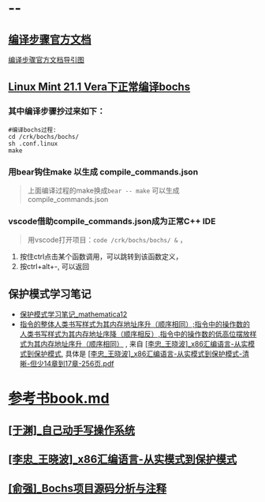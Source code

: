 # --
## [编译步骤官方文档](https://bochs.sourceforge.io/cgi-bin/topper.pl?name=New+Bochs+Documentation&url=https://bochs.sourceforge.io/doc/docbook/)
[编译步骤官方文档导引图](https://gitcode.net/crk/bochs/-/raw/master/doc/img/build_bochs.png)

## [Linux Mint 21.1 Vera下正常编译bochs](https://gitcode.net/crk/bochs/-/blob/master/bochs/build_at_Linux%20Mint%2021.1%20Vera.sh)


### 其中编译步骤抄过来如下：
```shell
#编译bochs过程:
cd /crk/bochs/bochs/
sh .conf.linux
make
```
### 用bear钩住make 以生成 compile_commands.json

> 上面编译过程的make换成```bear -- make``` 可以生成 compile_commands.json

### vscode借助compile_commands.json成为正常C++  IDE
> 用vscode打开项目：```code /crk/bochs/bochs/ &``` ， 
1. 按住ctrl点击某个函数调用，可以跳转到该函数定义，
2. 按ctrl+alt+-, 可以返回


## 保护模式学习笔记
- [保护模式学习笔记_mathematica12](https://gitcode.net/crk/bochs/-/blob/master/%E4%BF%9D%E6%8A%A4%E6%A8%A1%E5%BC%8F%E5%AD%A6%E4%B9%A0%E7%AC%94%E8%AE%B0/%E4%BF%9D%E6%8A%A4%E6%A8%A1%E5%BC%8F_mathematica12.pdf)
- [指令的整体人类书写样式为其内存地址序升（顺序相同）;指令中的操作数的人类书写样式为其内存地址序降（顺序相反）,指令中的操作数的低高位摆放样式为其内存地址序升（顺序相同）](https://gitcode.net/crk/bochs/-/raw/dev/0/%E4%BF%9D%E6%8A%A4%E6%A8%A1%E5%BC%8F%E5%AD%A6%E4%B9%A0%E7%AC%94%E8%AE%B0/%E6%8C%87%E4%BB%A4%E7%9A%84%E6%95%B4%E4%BD%93%E4%BA%BA%E7%B1%BB%E4%B9%A6%E5%86%99%E6%A0%B7%E5%BC%8F%E4%B8%BA%E5%85%B6%E5%86%85%E5%AD%98%E5%9C%B0%E5%9D%80%E5%BA%8F%E5%8D%87%EF%BC%88%E9%A1%BA%E5%BA%8F%E7%9B%B8%E5%90%8C%EF%BC%89;%E6%8C%87%E4%BB%A4%E4%B8%AD%E7%9A%84%E6%93%8D%E4%BD%9C%E6%95%B0%E7%9A%84%E4%BA%BA%E7%B1%BB%E4%B9%A6%E5%86%99%E6%A0%B7%E5%BC%8F%E4%B8%BA%E5%85%B6%E5%86%85%E5%AD%98%E5%9C%B0%E5%9D%80%E5%BA%8F%E9%99%8D%EF%BC%88%E9%A1%BA%E5%BA%8F%E7%9B%B8%E5%8F%8D%EF%BC%89,%E6%8C%87%E4%BB%A4%E4%B8%AD%E7%9A%84%E6%93%8D%E4%BD%9C%E6%95%B0%E7%9A%84%E4%BD%8E%E9%AB%98%E4%BD%8D%E6%91%86%E6%94%BE%E6%A0%B7%E5%BC%8F%E4%B8%BA%E5%85%B6%E5%86%85%E5%AD%98%E5%9C%B0%E5%9D%80%E5%BA%8F%E5%8D%87%EF%BC%88%E9%A1%BA%E5%BA%8F%E7%9B%B8%E5%90%8C%EF%BC%89.png)  , 来自 [ \[李忠_王晓波\]_x86汇编语言-从实模式到保护模式](https://www.aliyundrive.com/drive/file/resource/653dfa43f3a3194ee96f48eda117c29bfa108a1f), 具体是 [\[李忠_王晓波\]_x86汇编语言-从实模式到保护模式-清晰-但少14章到17章-256页.pdf](https://www.aliyundrive.com/s/HkLKMVDE5WL)



# [参考书book.md](https://gitcode.net/pubz/mat-idx/-/blob/master/book.md)

## [ \[于渊\]_自己动手写操作系统 ](https://www.aliyundrive.com/drive/file/resource/653dfa447931a34610d547e78b1a60669c64ad1d)

## [ \[李忠_王晓波\]_x86汇编语言-从实模式到保护模式](https://www.aliyundrive.com/drive/file/resource/653dfa43f3a3194ee96f48eda117c29bfa108a1f)

## [ \[俞强\]_Bochs项目源码分析与注释 ](https://www.aliyundrive.com/drive/file/resource/653e025ae0c18d3401554129ad9b8293209dfb37)
